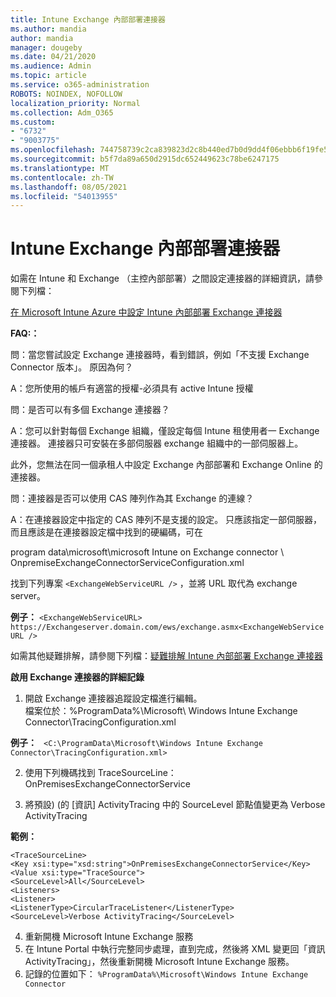 ```yaml
---
title: Intune Exchange 內部部署連接器
ms.author: mandia
author: mandia
manager: dougeby
ms.date: 04/21/2020
ms.audience: Admin
ms.topic: article
ms.service: o365-administration
ROBOTS: NOINDEX, NOFOLLOW
localization_priority: Normal
ms.collection: Adm_O365
ms.custom:
- "6732"
- "9003775"
ms.openlocfilehash: 744758739c2ca839823d2c8b440ed7b0d9dd4f06ebbb6f19fe52041a6710c4b4
ms.sourcegitcommit: b5f7da89a650d2915dc652449623c78be6247175
ms.translationtype: MT
ms.contentlocale: zh-TW
ms.lasthandoff: 08/05/2021
ms.locfileid: "54013955"
---
```

# <a name="intune-exchange-on-premise-connector"></a>Intune Exchange 內部部署連接器

如需在 Intune 和 Exchange （主控內部部署）之間設定連接器的詳細資訊，請參閱下列檔：

[在 Microsoft Intune Azure 中設定 Intune 內部部署 Exchange 連接器](https://docs.microsoft.com/intune/exchange-connector-install)

**FAQ:：**

問：當您嘗試設定 Exchange 連接器時，看到錯誤，例如「不支援 Exchange Connector 版本」。 原因為何？

A：您所使用的帳戶有適當的授權-必須具有 active Intune 授權

問：是否可以有多個 Exchange 連接器？

A：您可以針對每個 Exchange 組織，僅設定每個 Intune 租使用者一 Exchange 連接器。 連接器只可安裝在多部伺服器 exchange 組織中的一部伺服器上。

此外，您無法在同一個承租人中設定 Exchange 內部部署和 Exchange Online 的連接器。

問：連接器是否可以使用 CAS 陣列作為其 Exchange 的連線？

A：在連接器設定中指定的 CAS 陣列不是支援的設定。 只應該指定一部伺服器，而且應該是在連接器設定檔中找到的硬編碼，可在

program data\microsoft\microsoft Intune on Exchange connector \ OnpremiseExchangeConnectorServiceConfiguration.xml

找到下列專案 ```<ExchangeWebServiceURL />``` ，並將 URL 取代為 exchange server。

**例子：**
```<ExchangeWebServiceURL> https://Exchangeserver.domain.com/ews/exchange.asmx<ExchangeWebServiceURL />```

如需其他疑難排解，請參閱下列檔：[疑難排解 Intune 內部部署 Exchange 連接器](https://support.microsoft.com/help/4471887/troubleshooting-exchange-connector-in-microsoft-intune)

**啟用 Exchange 連接器的詳細記錄**

1. 開啟 Exchange 連接器追蹤設定檔進行編輯。  
檔案位於：%ProgramData%\Microsoft\ Windows Intune Exchange Connector\TracingConfiguration.xml  

**例子：**
``` <C:\ProgramData\Microsoft\Windows Intune Exchange Connector\TracingConfiguration.xml>```
  
2. 使用下列機碼找到 TraceSourceLine： OnPremisesExchangeConnectorService  
  
3. 將預設)  (的 [資訊] ActivityTracing 中的 SourceLevel 節點值變更為 Verbose ActivityTracing  

**範例：**
```
<TraceSourceLine>  
<Key xsi:type="xsd:string">OnPremisesExchangeConnectorService</Key>  
<Value xsi:type="TraceSource">  
<SourceLevel>All</SourceLevel>  
<Listeners>  
<Listener>  
<ListenerType>CircularTraceListener</ListenerType>
<SourceLevel>Verbose ActivityTracing</SourceLevel>
```
4. 重新開機 Microsoft Intune Exchange 服務  
5. 在 Intune Portal 中執行完整同步處理，直到完成，然後將 XML 變更回「資訊 ActivityTracing」，然後重新開機 Microsoft Intune Exchange 服務。  
6. 記錄的位置如下： `%ProgramData%\Microsoft\Windows Intune Exchange Connector`